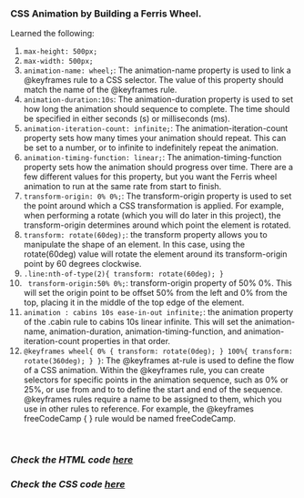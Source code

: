 ### CSS Animation by Building a Ferris Wheel. 

Learned the following:
1. `max-height: 500px;`
2. `max-width: 500px;`
3. `animation-name: wheel;`: The animation-name property is used to link a @keyframes rule to a CSS selector. The value of this property should match the name of the @keyframes rule.
4. `animation-duration:10s`: The animation-duration property is used to set how long the animation should sequence to complete. The time should be specified in either seconds (s) or milliseconds (ms).
5. `animation-iteration-count: infinite;`: The animation-iteration-count property sets how many times your animation should repeat. This can be set to a number, or to infinite to indefinitely repeat the animation.
6. `animation-timing-function: linear;`:  The animation-timing-function property sets how the animation should progress over time. There are a few different values for this property, but you want the Ferris wheel animation to run at the same rate from start to finish.
7. `transform-origin: 0% 0%;`: The transform-origin property is used to set the point around which a CSS transformation is applied. For example, when performing a rotate (which you will do later in this project), the transform-origin determines around which point the element is rotated.
8. `transform: rotate(60deg);`: the transform property allows you to manipulate the shape of an element. In this case, using the rotate(60deg) value will rotate the element around its transform-origin point by 60 degrees clockwise.
9. `.line:nth-of-type(2){
     transform: rotate(60deg);
}`
10. ` transform-origin:50% 0%;`: transform-origin property of 50% 0%. This will set the origin point to be offset 50% from the left and 0% from the top, placing it in the middle of the top edge of the element.
11. `animation : cabins 10s ease-in-out infinite;`: the animation property of the .cabin rule to cabins 10s linear infinite. This will set the animation-name, animation-duration, animation-timing-function, and animation-iteration-count properties in that order.
12. `@keyframes wheel{
    0% {
        transform: rotate(0deg);
      }
    100%{
        transform: rotate(360deg);
    }
}`: The @keyframes at-rule is used to define the flow of a CSS animation. Within the @keyframes rule, you can create selectors for specific points in the animation sequence, such as 0% or 25%, or use from and to to define the start and end of the sequence.
@keyframes rules require a name to be assigned to them, which you use in other rules to reference. For example, the @keyframes freeCodeCamp { } rule would be named freeCodeCamp.
 
 <br>

### <i>Check the HTML code [here](./index.html)</i>  
### <i>Check the CSS code [here](./styles.css)</i>